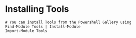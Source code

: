 # Installing Tools

    # You can install Tools from the Powershell Gallery using
    Find-Module Tools | Install-Module
    Import-Module Tools
